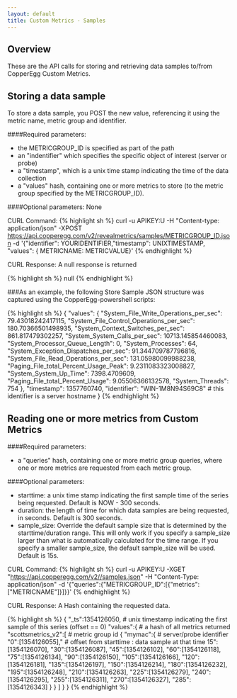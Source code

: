 ```yaml
---
layout: default
title: Custom Metrics - Samples
---
```



Overview
--------
These are the API calls for storing and retrieving data samples to/from CopperEgg Custom Metrics.


Storing a data sample
---------
To store a data sample, you POST the new value, referencing it using the metric name, metric group and identifier.

####Required parameters:
* the METRICGROUP_ID is specified as part of the path
* an "indentifier" which specifies the specific object of interest (server or probe)
* a "timestamp", which is a unix time stamp indicating the time of the data collection
* a "values" hash, containing one or more metrics to store (to the metric group specified by the METRICGROUP_ID).

####Optional parameters:
None


CURL Command:
{% highlight sh %}
curl -u APIKEY:U -H "Content-type: application/json" -XPOST https://api.copperegg.com/v2/revealmetrics/samples/METRICGROUP_ID.json -d '{"identifier": YOURIDENTIFIER,"timestamp": UNIXTIMESTAMP, "values": { METRICNAME: METRICVALUE}'
{% endhighlight %}

CURL Response:
A null response is returned

{% highlight sh %}
null
{% endhighlight %}


###As an example, the following Store Sample JSON structure was captured using the CopperEgg-powershell scripts:

{% highlight sh %}
{
  "values":  {
    "System_File_Write_Operations_per_sec":  79.43018242417115,
    "System_File_Control_Operations_per_sec":  180.70366501498935,
    "System_Context_Switches_per_sec":  861.817479302257,
    "System_System_Calls_per_sec":  10713.145854460083,
    "System_Processor_Queue_Length":  0,
    "System_Processes":  64,
    "System_Exception_Dispatches_per_sec":  91.344709787796816,
    "System_File_Read_Operations_per_sec":  131.05980099988238,
    "Paging_File_total_Percent_Usage_Peak":  9.2311083323008827,
    "System_System_Up_Time":  7398.4709609,
    "Paging_File_total_Percent_Usage":  9.05506366132578,
    "System_Threads":  754
  },
  "timestamp":  1357760740,
  "identifier":  "WIN-1M8N94S69C8"              # this identifier is a server hostname
}
{% endhighlight %}



Reading one or more metrics from Custom Metrics
---------

####Required parameters:
* a "queries" hash, containing one or more metric group queries, where one or more metrics are requested from each metric group.

####Optional parameters:
* starttime: a unix time stamp indicating the first sample time of the series being requested. Default is NOW - 300 seconds.
* duration: the length of time for which data samples are being requested, in seconds. Default is 300 seconds.
* sample_size: Override the default sample size that is determined by the starttime/duration range. This will only work if you specify a sample_size larger than what is automatically calculated for the time range. If you specify a smaller sample_size, the default sample_size will be used. Default is 15s.

CURL Command:
{% highlight sh %}
curl -u APIKEY:U -XGET "https://api.copperegg.com/v2//samples.json" -H "Content-Type: application/json" -d '{"queries":{"METRICGROUP_ID":[{"metrics":["METRICNAME"]}]}}'
{% endhighlight %}


CURL Response:
A Hash containing the requested data.

{% highlight sh %}
{
  "_ts":1354126050,             # unix timestamp indicating the first sample of this series (offset == 0)
  "values":{                    # a hash of all metrics returned
    "scottsmetrics_v2":[        # metric group id
      {
        "mymac":{               # server/probe identifier
          "0":[1354126055],"    # offset from starttime : data sample at that time
          15":[1354126070],
          "30":[1354126087],
          "45":[1354126102],
          "60":[1354126118],
          "75":[1354126134],
          "90":[1354126150],
          "105":[1354126166],
          "120":[1354126181],
          "135":[1354126197],
          "150":[1354126214],
          "180":[1354126232],
          "195":[1354126248],
          "210":[1354126263],
          "225":[1354126279],
          "240":[1354126295],
          "255":[1354126311],
          "270":[1354126327],
          "285":[1354126343]
        }
      }
    ]
  }
}
{% endhighlight %}

